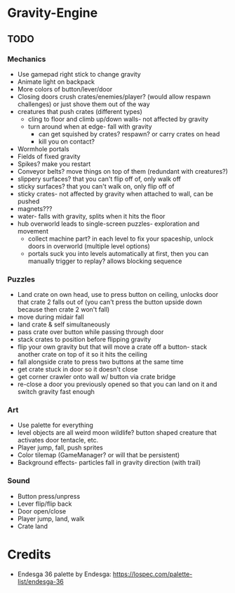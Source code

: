 # Gravity-Engine

## TODO

### Mechanics

- Use gamepad right stick to change gravity
- Animate light on backpack
- More colors of button/lever/door
- Closing doors crush crates/enemies/player? (would allow respawn challenges) or just shove them out of the way
- creatures that push crates (different types)
	- cling to floor and climb up/down walls- not affected by gravity
	- turn around when at edge- fall with gravity
		- can get squished by crates? respawn? or carry crates on head
		- kill you on contact?
- Wormhole portals
- Fields of fixed gravity
- Spikes? make you restart
- Conveyor belts? move things on top of them (redundant with creatures?)
- slippery surfaces? that you can't flip off of, only walk off
- sticky surfaces? that you can't walk on, only flip off of
- sticky crates- not affected by gravity when attached to wall, can be pushed
- magnets???
- water- falls with gravity, splits when it hits the floor
- hub overworld leads to single-screen puzzles- exploration and movement
	- collect machine part? in each level to fix your spaceship, unlock doors in overworld (multiple level options)
	- portals suck you into levels automatically at first, then you can manually trigger to replay? allows blocking sequence

### Puzzles

- Land crate on own head, use to press button on ceiling, unlocks door that crate 2 falls out of (you can't press the button upside down because then crate 2 won't fall)
- move during midair fall
- land crate & self simultaneously
- pass crate over button while passing through door
- stack crates to position before flipping gravity
- flip your own gravity but that will move a crate off a button- stack another crate on top of it so it hits the ceiling
- fall alongside crate to press two buttons at the same time
- get crate stuck in door so it doesn't close
- get corner crawler onto wall w/ button via crate bridge
- re-close a door you previously opened so that you can land on it and switch gravity fast enough

### Art

- Use palette for everything
- level objects are all weird moon wildlife? button shaped creature that activates door tentacle, etc.
- Player jump, fall, push sprites
- Color tilemap (GameManager? or will that be persistent)
- Background effects- particles fall in gravity direction (with trail)

### Sound

- Button press/unpress
- Lever flip/flip back
- Door open/close
- Player jump, land, walk
- Crate land

# Credits

- Endesga 36 palette by Endesga: https://lospec.com/palette-list/endesga-36
